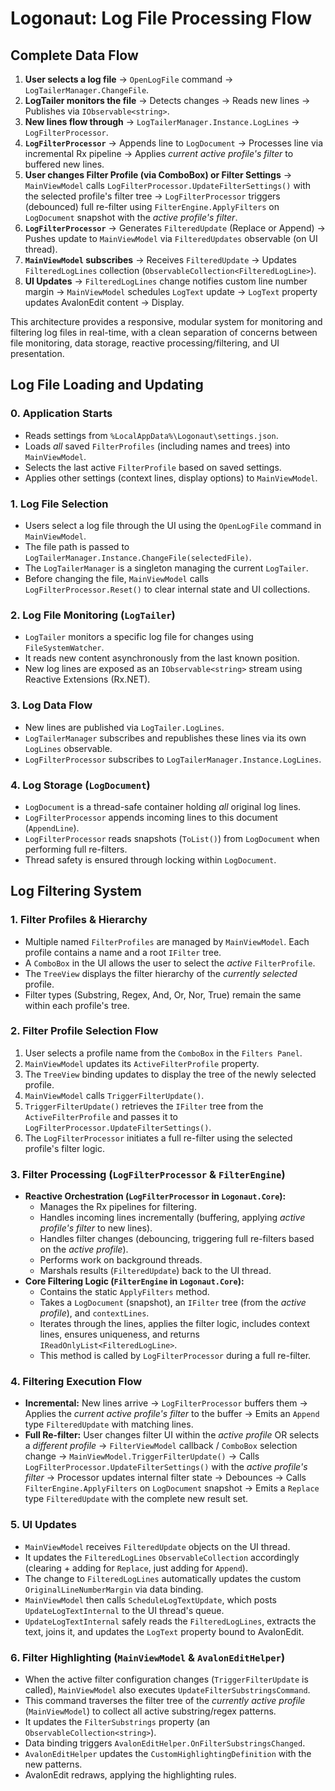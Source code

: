 # Logonaut: Log File Processing Flow

## Complete Data Flow

1.  **User selects a log file** → `OpenLogFile` command → `LogTailerManager.ChangeFile`.
2.  **LogTailer monitors the file** → Detects changes → Reads new lines → Publishes via `IObservable<string>`.
3.  **New lines flow through** → `LogTailerManager.Instance.LogLines` → `LogFilterProcessor`.
4.  **`LogFilterProcessor`** → Appends line to `LogDocument` → Processes line via incremental Rx pipeline → Applies *current active profile's filter* to buffered new lines.
5.  **User changes Filter Profile (via ComboBox) or Filter Settings** → `MainViewModel` calls `LogFilterProcessor.UpdateFilterSettings()` with the selected profile's filter tree → `LogFilterProcessor` triggers (debounced) full re-filter using `FilterEngine.ApplyFilters` on `LogDocument` snapshot with the *active profile's filter*.
6.  **`LogFilterProcessor`** → Generates `FilteredUpdate` (Replace or Append) → Pushes update to `MainViewModel` via `FilteredUpdates` observable (on UI thread).
7.  **`MainViewModel` subscribes** → Receives `FilteredUpdate` → Updates `FilteredLogLines` collection (`ObservableCollection<FilteredLogLine>`).
8.  **UI Updates** → `FilteredLogLines` change notifies custom line number margin → `MainViewModel` schedules `LogText` update → `LogText` property updates AvalonEdit content → Display.

This architecture provides a responsive, modular system for monitoring and filtering log files in real-time, with a clean separation of concerns between file monitoring, data storage, reactive processing/filtering, and UI presentation.

## Log File Loading and Updating

### 0. Application Starts

*   Reads settings from `%LocalAppData%\Logonaut\settings.json`.
*   Loads *all* saved `FilterProfiles` (including names and trees) into `MainViewModel`.
*   Selects the last active `FilterProfile` based on saved settings.
*   Applies other settings (context lines, display options) to `MainViewModel`.

### 1. Log File Selection

*   Users select a log file through the UI using the `OpenLogFile` command in `MainViewModel`.
*   The file path is passed to `LogTailerManager.Instance.ChangeFile(selectedFile)`.
*   The `LogTailerManager` is a singleton managing the current `LogTailer`.
*   Before changing the file, `MainViewModel` calls `LogFilterProcessor.Reset()` to clear internal state and UI collections.

### 2. Log File Monitoring (`LogTailer`)

*   `LogTailer` monitors a specific log file for changes using `FileSystemWatcher`.
*   It reads new content asynchronously from the last known position.
*   New log lines are exposed as an `IObservable<string>` stream using Reactive Extensions (Rx.NET).

### 3. Log Data Flow

*   New lines are published via `LogTailer.LogLines`.
*   `LogTailerManager` subscribes and republishes these lines via its own `LogLines` observable.
*   `LogFilterProcessor` subscribes to `LogTailerManager.Instance.LogLines`.

### 4. Log Storage (`LogDocument`)

*   `LogDocument` is a thread-safe container holding *all* original log lines.
*   `LogFilterProcessor` appends incoming lines to this document (`AppendLine`).
*   `LogFilterProcessor` reads snapshots (`ToList()`) from `LogDocument` when performing full re-filters.
*   Thread safety is ensured through locking within `LogDocument`.

## Log Filtering System

### 1. Filter Profiles & Hierarchy

*   Multiple named `FilterProfiles` are managed by `MainViewModel`. Each profile contains a name and a root `IFilter` tree.
*   A `ComboBox` in the UI allows the user to select the *active* `FilterProfile`.
*   The `TreeView` displays the filter hierarchy of the *currently selected* profile.
*   Filter types (Substring, Regex, And, Or, Nor, True) remain the same within each profile's tree.

### 2. Filter Profile Selection Flow

1.  User selects a profile name from the `ComboBox` in the `Filters Panel`.
2.  `MainViewModel` updates its `ActiveFilterProfile` property.
3.  The `TreeView` binding updates to display the tree of the newly selected profile.
4.  `MainViewModel` calls `TriggerFilterUpdate()`.
5.  `TriggerFilterUpdate()` retrieves the `IFilter` tree from the `ActiveFilterProfile` and passes it to `LogFilterProcessor.UpdateFilterSettings()`.
6.  The `LogFilterProcessor` initiates a full re-filter using the selected profile's filter logic.

### 3. Filter Processing (`LogFilterProcessor` & `FilterEngine`)

*   **Reactive Orchestration (`LogFilterProcessor` in `Logonaut.Core`):**
    *   Manages the Rx pipelines for filtering.
    *   Handles incoming lines incrementally (buffering, applying *active profile's filter* to new lines).
    *   Handles filter changes (debouncing, triggering full re-filters based on the *active profile*).
    *   Performs work on background threads.
    *   Marshals results (`FilteredUpdate`) back to the UI thread.
*   **Core Filtering Logic (`FilterEngine` in `Logonaut.Core`):**
    *   Contains the static `ApplyFilters` method.
    *   Takes a `LogDocument` (snapshot), an `IFilter` tree (from the *active profile*), and `contextLines`.
    *   Iterates through the lines, applies the filter logic, includes context lines, ensures uniqueness, and returns `IReadOnlyList<FilteredLogLine>`.
    *   This method is called by `LogFilterProcessor` during a full re-filter.

### 4. Filtering Execution Flow

*   **Incremental:** New lines arrive → `LogFilterProcessor` buffers them → Applies the *current active profile's filter* to the buffer → Emits an `Append` type `FilteredUpdate` with matching lines.
*   **Full Re-filter:** User changes filter UI within the *active profile* OR selects a *different profile* → `FilterViewModel` callback / `ComboBox` selection change → `MainViewModel.TriggerFilterUpdate()` → Calls `LogFilterProcessor.UpdateFilterSettings()` with the *active profile's filter* → Processor updates internal filter state → Debounces → Calls `FilterEngine.ApplyFilters` on `LogDocument` snapshot → Emits a `Replace` type `FilteredUpdate` with the complete new result set.

### 5. UI Updates

*   `MainViewModel` receives `FilteredUpdate` objects on the UI thread.
*   It updates the `FilteredLogLines` `ObservableCollection` accordingly (clearing + adding for `Replace`, just adding for `Append`).
*   The change to `FilteredLogLines` automatically updates the custom `OriginalLineNumberMargin` via data binding.
*   `MainViewModel` then calls `ScheduleLogTextUpdate`, which posts `UpdateLogTextInternal` to the UI thread's queue.
*   `UpdateLogTextInternal` safely reads the `FilteredLogLines`, extracts the text, joins it, and updates the `LogText` property bound to AvalonEdit.

### 6. Filter Highlighting (`MainViewModel` & `AvalonEditHelper`)

*   When the active filter configuration changes (`TriggerFilterUpdate` is called), `MainViewModel` also executes `UpdateFilterSubstringsCommand`.
*   This command traverses the filter tree of the *currently active profile* (`MainViewModel`) to collect all active substring/regex patterns.
*   It updates the `FilterSubstrings` property (an `ObservableCollection<string>`).
*   Data binding triggers `AvalonEditHelper.OnFilterSubstringsChanged`.
*   `AvalonEditHelper` updates the `CustomHighlightingDefinition` with the new patterns.
*   AvalonEdit redraws, applying the highlighting rules.